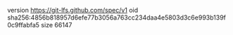 version https://git-lfs.github.com/spec/v1
oid sha256:4856b818957d6efe77b3056a763cc234daa4e5803d3c6e993b139f0c9ffabfa5
size 66147
